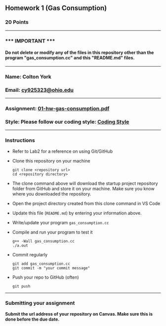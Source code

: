 ## Homework 1 (Gas Consumption)

### 20 Points


---
### *** IMPORTANT ***
#### Do not delete or modify any of the files in this repository other than the program "gas_consumption.cc" and this "README.md" files.

---

### Name: Colton York

### Email: cy925323@ohio.edu

---

### Assignment: [01-hw-gas-consumption.pdf](01-hw-gas-consumption.pdf)

### Style: Please follow our coding style: [Coding Style](https://github.com/nasseef/cs/blob/master/docs/coding-style.md)

---

### Instructions

- Refer to Lab2 for a reference on using Git/GitHub
- Clone this repository on your machine

    ```console
    git clone <repository url>
    cd <repository directory>
    ```
- The clone command above will download the startup project repository folder from GitHub and store it on your machine. Make sure you know where you downloaded the repository.

- Open the project directory created from this clone command in VS Code
- Update this file (`README.md`) by entering your information above.
- Write/update your program `gas_consumption.cc`

- Compile and run your program to test it

    ```console
    g++ -Wall gas_consumption.cc
    ./a.out  
    ```

- Commit regularly

    ```console
    git add gas_consumption.cc
    git commit -m "your commit message"
    ```

- Push your repo to GitHub (often)
    ```console
    git push
    ```
---

### Submitting your assignment

**Submit the url address of your repository on Canvas. Make sure this is done before the due date.**

